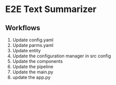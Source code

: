 # E2E Text Summarizer


## Workflows

1. Update config.yaml
2. Update parms.yaml
3. Update entity
4. Update the configuration manager in src config
5. Update the components
6. Update the pipeline
7. Update the main.py
8. update the app.py
